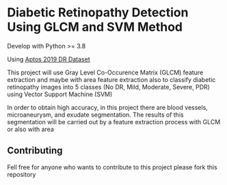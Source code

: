 # Diabetic Retinopathy Detection Using GLCM and SVM Method

Develop with Python >= 3.8

Using [Aptos 2019 DR Dataset](https://www.kaggle.com/competitions/aptos2019-blindness-detection)

This project will use Gray Level Co-Occurence Matrix (GLCM) feature extraction and maybe with area feature extraction also to classify diabetic retinopathy images into 5 classes (No DR, Mild, Moderate, Severe, PDR) using Vector Support Machine (SVM)

In order to obtain high accuracy, in this project there are blood vessels, microaneurysm, and exudate segmentation. The results of this segmentation will be carried out by a feature extraction process with GLCM or also with area

## Contributing

Fell free for anyone who wants to contribute to this project please fork this repository
